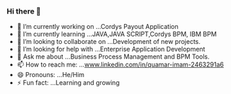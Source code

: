 ### Hi there 👋

- 🔭 I’m currently working on ...Cordys Payout Application
- 🌱 I’m currently learning ...JAVA,JAVA SCRIPT,Cordys BPM, IBM BPM
- 👯 I’m looking to collaborate on ...Development of new projects.
- 🤔 I’m looking for help with ...Enterprise Application Development
- 💬 Ask me about ...Business Process Management and BPM Tools.
- 📫 How to reach me: ...www.linkedin.com/in/quamar-imam-2463291a6
- 😄 Pronouns: ...He/Him
- ⚡ Fun fact: ...Learning and growing

